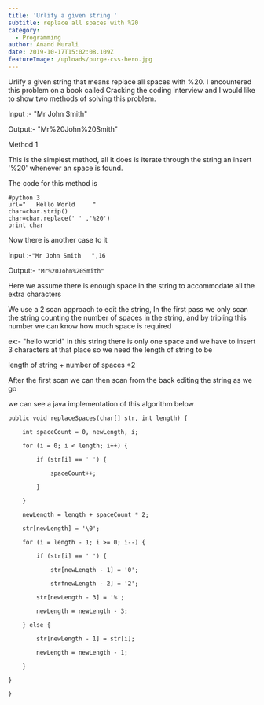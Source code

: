 ```yaml
---
title: 'Urlify a given string '
subtitle: replace all spaces with %20
category:
  - Programming
author: Anand Murali
date: 2019-10-17T15:02:08.109Z
featureImage: /uploads/purge-css-hero.jpg
---
```

Urlify a given string that means replace all spaces with %20. I encountered this problem on a book called Cracking the coding interview and I would like to show two methods of solving this problem.

Input :- "Mr John Smith"

Output:-  "Mr%20John%20Smith"

Method 1

This is the simplest method, all it does is iterate through the string an insert '%20' whenever an space is found.

The code for this method is 

`#python 3`\
`url="   Hello World     "`\
`char=char.strip()`\
`char=char.replace(' ' ,'%20')`\
`print char`

Now there is another case to it

Input :-`"Mr John Smith   ",16`

Output:- `"Mr%20John%20Smith"`

Here we assume there is enough space in the string to accommodate all the extra characters

We use a 2 scan approach to edit the string, In the first pass we only scan the string counting the number of spaces in the string, and by tripling this number we can know how much space is required

ex:-  "hello world" in this string there is only one space and we have to insert 3 characters at that place so we need the length of string to be

length of string + number of spaces *2 

After the first scan we can then scan from the back editing the string as we go

we can see a java implementation of this algorithm below

`public void replaceSpaces(char[] str, int length) {`

`    int spaceCount = 0, newLength, i;`

`    for (i = 0; i < length; i++) {`

`        if (str[i] == ' ') {`

`            spaceCount++;`

`        }`

`    }`

`    newLength = length + spaceCount * 2;`

`    str[newLength] = '\0';`

`    for (i = length - 1; i >= 0; i--) {`

`        if (str[i] == ' ') {`

`            str[newLength - 1] = '0';`

`            strfnewLength - 2] = '2';`

`        str[newLength - 3] = '%';`

`        newLength = newLength - 3;`

`    } else {`

`        str[newLength - 1] = str[i];`

`        newLength = newLength - 1;`

`    }`

`}`

`}`
